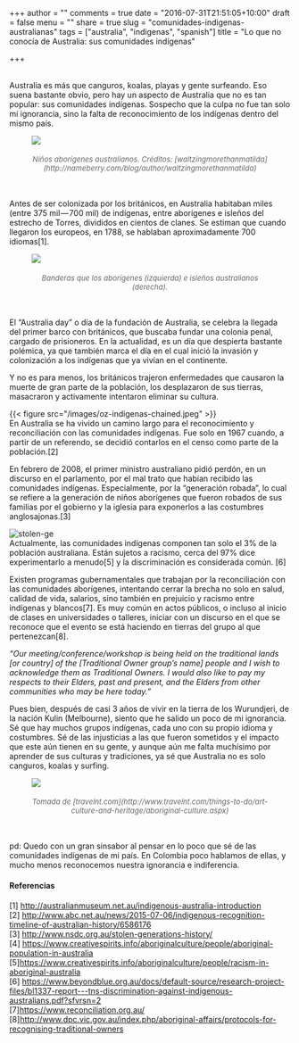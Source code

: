 +++
author = ""
comments = true
date = "2016-07-31T21:51:05+10:00"
draft = false
menu = ""
share = true
slug = "comunidades-indigenas-australianas"
tags = ["australia", "indigenas", "spanish"]
title = "Lo que no conocía de Australia: sus comunidades indígenas"

+++
<style>
.caption {
    color: #666;
    font-size:small;
    font-weight:normal;
}
</style>

<br>
Australia es más que canguros, koalas, playas y gente surfeando. Eso suena bastante obvio, pero hay un aspecto de Australia que no es tan popular: sus comunidades indígenas.<!--more--> Sospecho que la culpa no fue tan solo mi ignorancia, sino la falta de reconocimiento de los indígenas dentro del mismo país.

<figure>
    <img src="/images/oz-indigenas-kids.jpeg" />
    <figcaption style="text-align:center;">
        <h6 class="caption">Niños aborígenes australianos. Créditos: [waltzingmorethanmatilda](http://nameberry.com/blog/author/waltzingmorethanmatilda) </h6>
    </figcaption>
</figure>
<br />
Antes de ser colonizada por los británicos, en Australia habitaban miles (entre 375 mil — 700 mil) de indígenas, entre aborígenes e isleños del estrecho de Torres, divididos en cientos de clanes. Se estiman que cuando llegaron los europeos, en 1788, se hablaban aproximadamente 700 idiomas[1].

<figure>
    <img src="/images/oz-indigenas-flags.png" />
    <figcaption style="text-align:center;">
        <h6 class="caption">Banderas que los aborígenes (izquierda) e isleños australianos (derecha).</h6>
    </figcaption>
</figure>
<br />
El “Australia day” o día de la fundación de Australia, se celebra la llegada del primer barco con británicos, que buscaba fundar una colonia penal, cargado de prisioneros. En la actualidad, es un día que despierta bastante polémica, ya que también marca el día en el cual inició la invasión y colonización a los indígenas que ya vivían en el continente.

Y no es para menos, los británicos trajeron enfermedades que causaron la muerte de gran parte de la población, los desplazaron de sus tierras, masacraron y activamente intentaron eliminar su cultura.

{{< figure src="/images/oz-indigenas-chained.jpeg" >}}
<br />
En Australia se ha vivido un camino largo para el reconocimiento y reconciliación con las comunidades indígenas. Fue solo en 1967 cuando, a partir de un referendo, se decidió contarlos en el censo como parte de la población.[2]

En febrero de 2008, el primer ministro australiano pidió perdón, en un discurso en el parlamento, por el mal trato que habían recibido las comunidades indígenas. Especialmente, por la “generación robada”, lo cual se refiere a la generación de niños aborígenes que fueron robados de sus familias por el gobierno y la iglesia para exponerlos a las costumbres anglosajonas.[3]

![stolen-ge](/images/oz-indigenas-stolen-gen.jpeg)
<br />
Actualmente, las comunidades indígenas componen tan solo el 3% de la población australiana. Están sujetos a racismo, cerca del 97% dice experimentarlo a menudo[5] y la discriminación es considerada común. [6]

Existen programas gubernamentales que trabajan por la reconciliación con las comunidades aborígenes, intentando cerrar la brecha no solo en salud, calidad de vida, salarios, sino también en prejuicio y racismo entre indígenas y blancos[7]. Es muy común en actos públicos, o incluso al inicio de clases en universidades o talleres, iniciar con un discurso en el que se reconoce que el evento se está haciendo en tierras del grupo al que pertenezcan[8].

_“Our meeting/conference/workshop is being held on the traditional lands [or country] of the [Traditional Owner group’s name] people and I wish to acknowledge them as Traditional Owners.
I would also like to pay my respects to their Elders, past and present, and the Elders from other communities who may be here today.”_

Pues bien, después de casi 3 años de vivir en la tierra de los Wurundjeri, de la nación Kulin (Melbourne), siento que he salido un poco de mi ignorancia. Sé que hay muchos grupos indígenas, cada uno con su propio idioma y costumbres. Sé de las injusticias a las que fueron sometidos y el impacto que este aún tienen en su gente, y aunque aún me falta muchísimo por aprender de sus culturas y tradiciones, ya sé que Australia no es solo canguros, koalas y surfing.

<figure>
    <img src="/images/oz-indigenas-adult.jpeg" />
    <figcaption style="text-align:center;">
        <h6 class="caption">Tomada de [travelnt.com](http://www.travelnt.com/things-to-do/art-culture-and-heritage/aboriginal-culture.aspx)</h6>
    </figcaption>
</figure>
<br />
pd: Quedo con un gran sinsabor al pensar en lo poco que sé de las comunidades indígenas de mi país. En Colombia poco hablamos de ellas, y mucho menos reconocemos nuestra ignorancia e indiferencia.

#### Referencias
[1] http://australianmuseum.net.au/indigenous-australia-introduction<br>
[2] http://www.abc.net.au/news/2015-07-06/indigenous-recognition-timeline-of-australian-history/6586176<br>
[3] http://www.nsdc.org.au/stolen-generations-history/<br>
[4] https://www.creativespirits.info/aboriginalculture/people/aboriginal-population-in-australia<br>
[5]https://www.creativespirits.info/aboriginalculture/people/racism-in-aboriginal-australia<br>
[6] https://www.beyondblue.org.au/docs/default-source/research-project-files/bl1337-report---tns-discrimination-against-indigenous-australians.pdf?sfvrsn=2<br>
[7]https://www.reconciliation.org.au/<br>
[8]http://www.dpc.vic.gov.au/index.php/aboriginal-affairs/protocols-for-recognising-traditional-owners<br>
